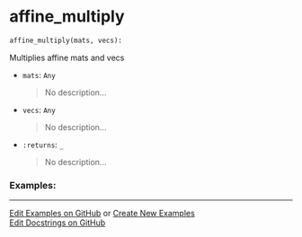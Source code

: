 # <a id="McUtils.Numputils.VectorOps.affine_multiply">affine_multiply</a>

```python
affine_multiply(mats, vecs): 
```
Multiplies affine mats and vecs
- `mats`: `Any`
    >No description...
- `vecs`: `Any`
    >No description...
- `:returns`: `_`
    >No description... 

### Examples: 


___

[Edit Examples on GitHub](https://github.com/McCoyGroup/References/edit/gh-pages/Documentation/examples/McUtils/Numputils/VectorOps/affine_multiply.md) or 
[Create New Examples](https://github.com/McCoyGroup/References/new/gh-pages/?filename=Documentation/examples/McUtils/Numputils/VectorOps/affine_multiply.md) <br/>
[Edit Docstrings on GitHub](https://github.com/McCoyGroup/McUtils/edit/master/Numputils/VectorOps.py?message=Update%20Docs)